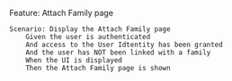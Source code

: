 Feature: Attach Family page

    Scenario: Display the Attach Family page
        Given the user is authenticated
        And access to the User Idtentity has been granted
        And the user has NOT been linked with a family
        When the UI is displayed
        Then the Attach Family page is shown
